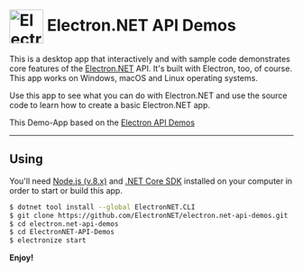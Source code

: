 # <img src="https://cloud.githubusercontent.com/assets/378023/15172388/b2b81950-1790-11e6-9a7c-ccc39912bb3a.png" width="60px" align="center" alt="Electron.NET API Demos icon"> Electron.NET API Demos  
  
This is a desktop app that interactively and with sample code demonstrates core features of the [Electron.NET](https://github.com/ElectronNET/Electron.NET) API. It's built with Electron, too, of course. This app works on Windows, macOS and Linux operating systems.  
  
Use this app to see what you can do with Electron.NET and use the source code to learn how to create a basic Electron.NET app.  
  
This Demo-App based on the [Electron API Demos](https://github.com/electron/electron-api-demos)  


---  
  
## Using
  
You'll need [Node.js (v.8.x)](https://nodejs.org) and [.NET Core SDK](https://www.microsoft.com/net/download/core) installed on your computer in order to start or build this app.

```bash
$ dotnet tool install --global ElectronNET.CLI
$ git clone https://github.com/ElectronNET/electron.net-api-demos.git
$ cd electron.net-api-demos
$ cd ElectronNET-API-Demos
$ electronize start
```  
  
**Enjoy!**